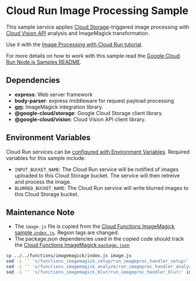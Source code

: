 # Cloud Run Image Processing Sample

This sample service applies [Cloud Storage](https://cloud.google.com/storage/docs)-triggered image processing with [Cloud Vision API](https://cloud.google.com/vision/docs) analysis and ImageMagick transformation.

Use it with the [Image Processing with Cloud Run tutorial](http://cloud.google.com/run/docs/tutorials/image-processing).

For more details on how to work with this sample read the [Google Cloud Run Node.js Samples README](https://github.com/GoogleCloudPlatform/nodejs-docs-samples/tree/master/run).

## Dependencies

* **express**: Web server framework
* **body-parser**: express middleware for request payload processing
* **[gm](https://github.com/aheckmann/gm#readme)**: ImageMagick integration library.
* **@google-cloud/storage**: Google Cloud Storage client library.
* **@google-cloud/vision**: Cloud Vision API client library.

## Environment Variables

Cloud Run services can be [configured with Environment Variables](https://cloud.google.com/run/docs/configuring/environment-variables).
Required variables for this sample include:

* `INPUT_BUCKET_NAME`: The Cloud Run service will be notified of images uploaded to this Cloud Storage bucket. The service will then retreive and process the image.
* `BLURRED_BUCKET_NAME`: The Cloud Run service will write blurred images to this Cloud Storage bucket.

## Maintenance Note

* The `image.js` file is copied from the [Cloud Functions ImageMagick sample `index.js`](../../functions/imagemagick/index.js). Region tags are changed.
* The package.json dependencies used in the copied code should track the [Cloud Functions ImageMagick `package.json`](../../functions/imagemagick/package.json)

```sh
cp ../../functions/imagemagick/index.js image.js
sed -i '' 's/functions_imagemagick_setup/run_imageproc_handler_setup/' image.js
sed -i '' 's/functions_imagemagick_analyze/run_imageproc_handler_analyze/' image.js
sed -i '' 's/functions_imagemagick_blur/run_imageproc_handler_blur/' image.js
```
